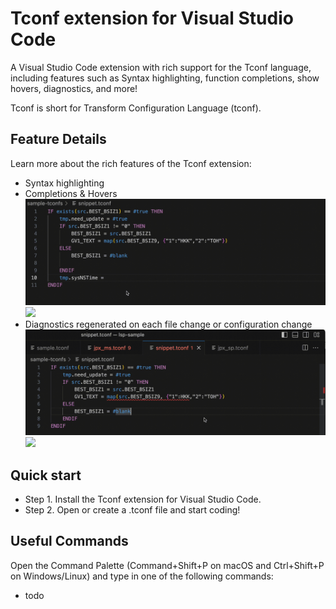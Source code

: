 # Tconf extension for Visual Studio Code

A Visual Studio Code extension with rich support for the Tconf language, including features such as Syntax highlighting, function completions, show hovers, diagnostics, and more!

Tconf is short for Transform Configuration Language (tconf). 

## Feature Details
Learn more about the rich features of the Tconf extension:
- Syntax highlighting
- Completions & Hovers
![](images/hover.gif)
![](https://github.com/kindle/tconf/hover.gif)
- Diagnostics regenerated on each file change or configuration change
![](images/diagnostics.gif)
![](https://github.com/kindle/tconf/diagnostics.gif)

## Quick start
- Step 1. Install the Tconf extension for Visual Studio Code.
- Step 2. Open or create a .tconf file and start coding!

## Useful Commands
Open the Command Palette (Command+Shift+P on macOS and Ctrl+Shift+P on Windows/Linux) and type in one of the following commands:
- todo